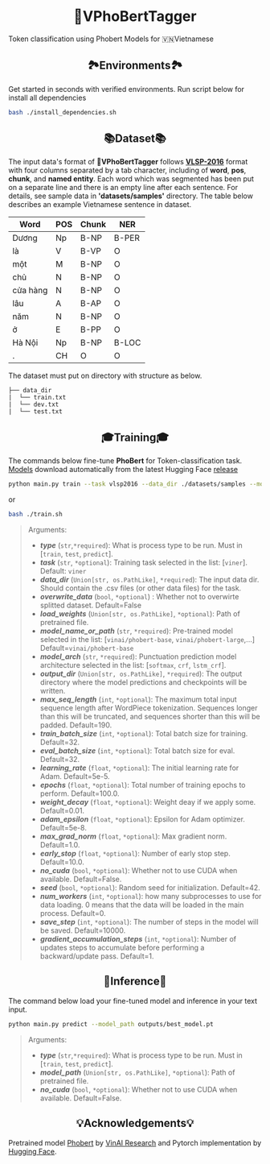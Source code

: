 # <div align="center">🍜VPhoBertTagger</div>

Token classification using Phobert Models for 🇻🇳Vietnamese

## <div align="center">🏞️Environments🏞️</div>
Get started in seconds with verified environments. Run script below for install all dependencies
```bash
bash ./install_dependencies.sh
```
## <div align="center">📚Dataset📚</div>
The input data's format of 🍜**VPhoBertTagger** follows [**VLSP-2016**](https://vlsp.org.vn/vlsp2016/eval/ner) format with four columns separated by a tab character, 
including of **word**, **pos**, **chunk**, and **named entity**. Each word which was segmented has been put on a separate line and there is 
an empty line after each sentence. For details, see sample data in **'datasets/samples'** directory. The table below describes an 
example Vietnamese sentence in dataset.


| Word         | POS | Chunk | NER   |
|--------------|-----|-------|-------|
| Dương	       |Np	  |B-NP	  |B-PER  |
| là	          |V	  |B-VP	  |O      |
| một	         |M	  |B-NP	  |O      |
| chủ       	  |N	  |B-NP	  |O      |
| cửa hàng   	 |N	  |B-NP	  |O      |
| lâu	         |A	  |B-AP	  |O      |
| năm	         |N	  |B-NP	  |O      |
| ở	           |E	  |B-PP	  |O      |
| Hà Nội 	     |Np	  |B-NP	  |B-LOC  |
| .	           |CH	  |O	  |O      |

The dataset must put on directory with structure as below.
```text
├── data_dir
|  └── train.txt
|  └── dev.txt
|  └── test.txt
```

## <div align="center">🎓Training🎓</div>
The commands below fine-tune **PhoBert** for Token-classification task. [Models](https://github.com/VinAIResearch/PhoBERT) download automatically from the latest
Hugging Face [release](https://huggingface.co/vinai)
```bash
python main.py train --task vlsp2016 --data_dir ./datasets/samples --model_name_or_path vinai/phobert-base --model_arch softmax --output_dir outputs --max_seq_length 256 --train_batch_size 32 --eval_batch_size 32 --learning_rate 5e-5 --epochs 3 --overwrite_data
```

or

```bash
bash ./train.sh
```

> Arguments:
> + ***type*** (`str`,`*required`): What is process type to be run. Must in [`train`, `test`, `predict`].
> + ***task*** (`str`, `*optional`): Training task selected in the list: [`viner`]. Default: `viner`
> + ***data_dir*** (`Union[str, os.PathLike]`, `*required`): The input data dir. Should contain the .csv files (or other data files) for the task.
> + ***overwrite_data*** (`bool`, `*optional`) : Whether not to overwirte splitted dataset. Default=False
> + ***load_weights*** (`Union[str, os.PathLike]`, `*optional`): Path of pretrained file.
> + ***model_name_or_path*** (`str`, `*required`): Pre-trained model selected in the list: [`vinai/phobert-base`, `vinai/phobert-large`,...] Default=`vinai/phobert-base` 
> + ***model_arch*** (`str`, `*required`): Punctuation prediction model architecture selected in the list: [`softmax`, `crf`, `lstm_crf`].
> + ***output_dir*** (`Union[str, os.PathLike]`, `*required`): The output directory where the model predictions and checkpoints will be written.
> + ***max_seq_length*** (`int`, `*optional`): The maximum total input sequence length after WordPiece tokenization. Sequences longer than this will be truncated, and sequences shorter than this will be padded. Default=190.
> + ***train_batch_size*** (`int`, `*optional`): Total batch size for training. Default=32.
> + ***eval_batch_size*** (`int`, `*optional`): Total batch size for eval. Default=32.
> + ***learning_rate*** (`float`, `*optional`): The initial learning rate for Adam. Default=5e-5.
> + ***epochs*** (`float`, `*optional`): Total number of training epochs to perform. Default=100.0.
> + ***weight_decay*** (`float`, `*optional`): Weight deay if we apply some. Default=0.01.
> + ***adam_epsilon*** (`float`, `*optional`): Epsilon for Adam optimizer. Default=5e-8.
> + ***max_grad_norm*** (`float`, `*optional`): Max gradient norm. Default=1.0.
> + ***early_stop*** (`float`, `*optional`): Number of early stop step. Default=10.0.
> + ***no_cuda*** (`bool`, `*optional`): Whether not to use CUDA when available. Default=False.
> + ***seed*** (`bool`, `*optional`): Random seed for initialization. Default=42.
> + ***num_workers*** (`int`, `*optional`): how many subprocesses to use for data loading. 0 means that the data will be loaded in the main process. Default=0.
> + ***save_step*** (`int`, `*optional`): The number of steps in the model will be saved. Default=10000.
> + ***gradient_accumulation_steps*** (`int`, `*optional`): Number of updates steps to accumulate before performing a backward/update pass. Default=1.

## <div align="center">🧠Inference🧠</div>
The command below load your fine-tuned model and inference in your text input.
```bash
python main.py predict --model_path outputs/best_model.pt
```

> Arguments:
> + ***type*** (`str`,`*required`): What is process type to be run. Must in [`train`, `test`, `predict`].
> + ***model_path*** (`Union[str, os.PathLike]`, `*optional`): Path of pretrained file.
> + ***no_cuda*** (`bool`, `*optional`): Whether not to use CUDA when available. Default=False.

## <div align="center">💡Acknowledgements💡</div>
Pretrained model [Phobert](https://github.com/VinAIResearch/PhoBERT) by [VinAI Research](https://github.com/VinAIResearch) and Pytorch implementation by [Hugging Face](https://huggingface.co/).

